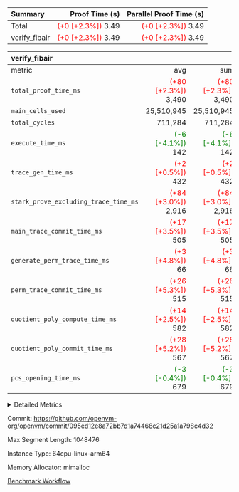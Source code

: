 | Summary | Proof Time (s) | Parallel Proof Time (s) |
|:---|---:|---:|
| Total | <span style='color: red'>(+0 [+2.3%])</span> 3.49 | <span style='color: red'>(+0 [+2.3%])</span> 3.49 |
| verify_fibair | <span style='color: red'>(+0 [+2.3%])</span> 3.49 | <span style='color: red'>(+0 [+2.3%])</span> 3.49 |


| verify_fibair |||||
|:---|---:|---:|---:|---:|
|metric|avg|sum|max|min|
| `total_proof_time_ms ` | <span style='color: red'>(+80 [+2.3%])</span> 3,490 | <span style='color: red'>(+80 [+2.3%])</span> 3,490 | <span style='color: red'>(+80 [+2.3%])</span> 3,490 | <span style='color: red'>(+80 [+2.3%])</span> 3,490 |
| `main_cells_used     ` |  25,510,945 |  25,510,945 |  25,510,945 |  25,510,945 |
| `total_cycles        ` |  711,284 |  711,284 |  711,284 |  711,284 |
| `execute_time_ms     ` | <span style='color: green'>(-6 [-4.1%])</span> 142 | <span style='color: green'>(-6 [-4.1%])</span> 142 | <span style='color: green'>(-6 [-4.1%])</span> 142 | <span style='color: green'>(-6 [-4.1%])</span> 142 |
| `trace_gen_time_ms   ` | <span style='color: red'>(+2 [+0.5%])</span> 432 | <span style='color: red'>(+2 [+0.5%])</span> 432 | <span style='color: red'>(+2 [+0.5%])</span> 432 | <span style='color: red'>(+2 [+0.5%])</span> 432 |
| `stark_prove_excluding_trace_time_ms` | <span style='color: red'>(+84 [+3.0%])</span> 2,916 | <span style='color: red'>(+84 [+3.0%])</span> 2,916 | <span style='color: red'>(+84 [+3.0%])</span> 2,916 | <span style='color: red'>(+84 [+3.0%])</span> 2,916 |
| `main_trace_commit_time_ms` | <span style='color: red'>(+17 [+3.5%])</span> 505 | <span style='color: red'>(+17 [+3.5%])</span> 505 | <span style='color: red'>(+17 [+3.5%])</span> 505 | <span style='color: red'>(+17 [+3.5%])</span> 505 |
| `generate_perm_trace_time_ms` | <span style='color: red'>(+3 [+4.8%])</span> 66 | <span style='color: red'>(+3 [+4.8%])</span> 66 | <span style='color: red'>(+3 [+4.8%])</span> 66 | <span style='color: red'>(+3 [+4.8%])</span> 66 |
| `perm_trace_commit_time_ms` | <span style='color: red'>(+26 [+5.3%])</span> 515 | <span style='color: red'>(+26 [+5.3%])</span> 515 | <span style='color: red'>(+26 [+5.3%])</span> 515 | <span style='color: red'>(+26 [+5.3%])</span> 515 |
| `quotient_poly_compute_time_ms` | <span style='color: red'>(+14 [+2.5%])</span> 582 | <span style='color: red'>(+14 [+2.5%])</span> 582 | <span style='color: red'>(+14 [+2.5%])</span> 582 | <span style='color: red'>(+14 [+2.5%])</span> 582 |
| `quotient_poly_commit_time_ms` | <span style='color: red'>(+28 [+5.2%])</span> 567 | <span style='color: red'>(+28 [+5.2%])</span> 567 | <span style='color: red'>(+28 [+5.2%])</span> 567 | <span style='color: red'>(+28 [+5.2%])</span> 567 |
| `pcs_opening_time_ms ` | <span style='color: green'>(-3 [-0.4%])</span> 679 | <span style='color: green'>(-3 [-0.4%])</span> 679 | <span style='color: green'>(-3 [-0.4%])</span> 679 | <span style='color: green'>(-3 [-0.4%])</span> 679 |



<details>
<summary>Detailed Metrics</summary>

|  | verify_program_compile_ms | total_cells | stark_prove_excluding_trace_time_ms | quotient_poly_compute_time_ms | quotient_poly_commit_time_ms | perm_trace_commit_time_ms | pcs_opening_time_ms | main_trace_commit_time_ms |
| --- | --- | --- | --- | --- | --- | --- | --- |
|  | 4 | 65,536 | 66 | 3 | 13 | 0 | 31 | 17 | 

| air_name | rows | quotient_deg | main_cols | interactions | constraints | cells |
| --- | --- | --- | --- | --- | --- | --- |
| AccessAdapterAir<2> |  | 4 |  | 5 | 12 |  | 
| AccessAdapterAir<4> |  | 4 |  | 5 | 12 |  | 
| AccessAdapterAir<8> |  | 4 |  | 5 | 12 |  | 
| FibonacciAir | 32,768 | 1 | 2 |  | 5 | 65,536 | 
| FriReducedOpeningAir |  | 4 |  | 35 | 59 |  | 
| NativePoseidon2Air<BabyBearParameters>, 1> |  | 4 |  | 31 | 302 |  | 
| PhantomAir |  | 4 |  | 3 | 4 |  | 
| ProgramAir |  | 1 |  | 1 | 4 |  | 
| VariableRangeCheckerAir |  | 1 |  | 1 | 4 |  | 
| VmAirWrapper<BranchNativeAdapterAir, BranchEqualCoreAir<1> |  | 2 |  | 11 | 23 |  | 
| VmAirWrapper<JalNativeAdapterAir, JalCoreAir> |  | 4 |  | 7 | 6 |  | 
| VmAirWrapper<NativeAdapterAir<2, 0>, PublicValuesCoreAir> |  | 4 |  | 11 | 22 |  | 
| VmAirWrapper<NativeAdapterAir<2, 1>, FieldArithmeticCoreAir> |  | 4 |  | 15 | 23 |  | 
| VmAirWrapper<NativeLoadStoreAdapterAir<1>, NativeLoadStoreCoreAir<1> |  | 4 |  | 15 | 20 |  | 
| VmAirWrapper<NativeLoadStoreAdapterAir<4>, NativeLoadStoreCoreAir<4> |  | 4 |  | 15 | 20 |  | 
| VmAirWrapper<NativeVectorizedAdapterAir<4>, FieldExtensionCoreAir> |  | 4 |  | 15 | 23 |  | 
| VmConnectorAir |  | 4 |  | 3 | 8 |  | 
| VolatileBoundaryAir |  | 4 |  | 4 | 16 |  | 

| group | trace_gen_time_ms | total_proof_time_ms | total_cycles | total_cells | stark_prove_excluding_trace_time_ms | quotient_poly_compute_time_ms | quotient_poly_commit_time_ms | perm_trace_commit_time_ms | pcs_opening_time_ms | main_trace_commit_time_ms | main_cells_used | generate_perm_trace_time_ms | execute_time_ms |
| --- | --- | --- | --- | --- | --- | --- | --- | --- | --- | --- | --- | --- | --- |
| verify_fibair | 432 | 3,490 | 711,284 | 72,898,584 | 2,916 | 582 | 567 | 515 | 679 | 505 | 25,510,945 | 66 | 142 | 

| group | air_name | rows | prep_cols | perm_cols | main_cols | cells |
| --- | --- | --- | --- | --- | --- | --- |
| verify_fibair | AccessAdapterAir<2> | 131,072 |  | 16 | 11 | 3,538,944 | 
| verify_fibair | AccessAdapterAir<4> | 65,536 |  | 16 | 13 | 1,900,544 | 
| verify_fibair | AccessAdapterAir<8> | 32,768 |  | 16 | 17 | 1,081,344 | 
| verify_fibair | FriReducedOpeningAir | 512 |  | 76 | 64 | 71,680 | 
| verify_fibair | NativePoseidon2Air<BabyBearParameters>, 1> | 8,192 |  | 36 | 348 | 3,145,728 | 
| verify_fibair | PhantomAir | 16,384 |  | 8 | 6 | 229,376 | 
| verify_fibair | ProgramAir | 8,192 |  | 8 | 10 | 147,456 | 
| verify_fibair | VariableRangeCheckerAir | 262,144 | 2 | 8 | 1 | 2,359,296 | 
| verify_fibair | VmAirWrapper<BranchNativeAdapterAir, BranchEqualCoreAir<1> | 262,144 |  | 28 | 23 | 13,369,344 | 
| verify_fibair | VmAirWrapper<JalNativeAdapterAir, JalCoreAir> | 32,768 |  | 12 | 10 | 720,896 | 
| verify_fibair | VmAirWrapper<NativeAdapterAir<2, 1>, FieldArithmeticCoreAir> | 524,288 |  | 20 | 30 | 26,214,400 | 
| verify_fibair | VmAirWrapper<NativeLoadStoreAdapterAir<1>, NativeLoadStoreCoreAir<1> | 262,144 |  | 36 | 25 | 15,990,784 | 
| verify_fibair | VmAirWrapper<NativeLoadStoreAdapterAir<4>, NativeLoadStoreCoreAir<4> | 16,384 |  | 36 | 34 | 1,146,880 | 
| verify_fibair | VmAirWrapper<NativeVectorizedAdapterAir<4>, FieldExtensionCoreAir> | 8,192 |  | 20 | 40 | 491,520 | 
| verify_fibair | VmConnectorAir | 2 | 1 | 8 | 4 | 24 | 
| verify_fibair | VolatileBoundaryAir | 131,072 |  | 8 | 11 | 2,490,368 | 

</details>


Commit: https://github.com/openvm-org/openvm/commit/095ed12e8a72bb7d1a74468c21d25a1a798c4d32

Max Segment Length: 1048476

Instance Type: 64cpu-linux-arm64

Memory Allocator: mimalloc

[Benchmark Workflow](https://github.com/openvm-org/openvm/actions/runs/12889592433)
